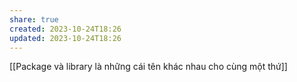 ```yaml
---
share: true
created: 2023-10-24T18:26
updated: 2023-10-24T18:26
---
```

[[Package và library là những cái tên khác nhau cho cùng một thứ]]